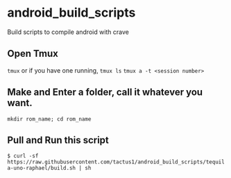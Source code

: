 # android_build_scripts
Build scripts to compile android with crave

## Open Tmux

```tmux```
or if you have one running,
```tmux ls```
```tmux a -t <session number>```

## Make and Enter a folder, call it whatever you want.
```mkdir rom_name; cd rom_name```

## Pull and Run this script
```$ curl -sf https://raw.githubusercontent.com/tactus1/android_build_scripts/tequila-uno-raphael/build.sh | sh```
